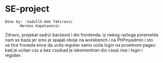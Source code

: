 # SE-project
	Done by: -Sadullh-Ado Tahirovic
		  -Nermin Kapetanovic 
Zdravo, projekat sadrzi backend i dio frontenda. iz nekog razloga poremetila nam se baza jer smo je spajali oboje na workbench i na PhPmyadmin i sto se tice froneda ence da ucita register samo ucita login na pcoetnom pageu kad je ucitan css a bez css(kad je iskomentiran dio cssa) ima i login i register. 
